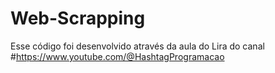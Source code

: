 # Web-Scrapping

Esse código foi desenvolvido através da aula do Lira do canal #https://www.youtube.com/@HashtagProgramacao
